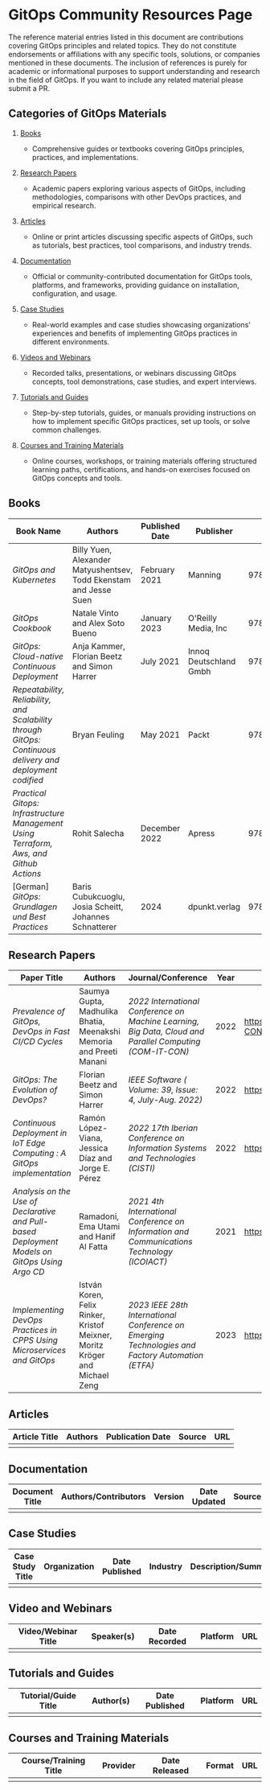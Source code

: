 # GitOps Community Resources Page

The reference material entries listed in this document are contributions covering GitOps principles and related topics. They do not constitute endorsements or affiliations with any specific tools, solutions, or companies mentioned in these documents. The inclusion of references is purely for academic or informational purposes to support understanding and research in the field of GitOps. If you want to include any related material please submit a PR.

## Categories of GitOps Materials

1. [Books](#books)
   - Comprehensive guides or textbooks covering GitOps principles, practices, and implementations.

2. [Research Papers](#research-papers)
   - Academic papers exploring various aspects of GitOps, including methodologies, comparisons with other DevOps practices, and empirical research.

3. [Articles](#articles)
   - Online or print articles discussing specific aspects of GitOps, such as tutorials, best practices, tool comparisons, and industry trends.

4. [Documentation](#documentation)
   - Official or community-contributed documentation for GitOps tools, platforms, and frameworks, providing guidance on installation, configuration, and usage.

5. [Case Studies](#case-studies)
   - Real-world examples and case studies showcasing organizations' experiences and benefits of implementing GitOps practices in different environments.

6. [Videos and Webinars](#video-and-webinars)
   - Recorded talks, presentations, or webinars discussing GitOps concepts, tool demonstrations, case studies, and expert interviews.

7. [Tutorials and Guides](#tutorials-and-guides)
    - Step-by-step tutorials, guides, or manuals providing instructions on how to implement specific GitOps practices, set up tools, or solve common challenges.

8. [Courses and Training Materials](#courses-and-training-materials)
    - Online courses, workshops, or training materials offering structured learning paths, certifications, and hands-on exercises focused on GitOps concepts and tools.


## Books

| Book Name                         | Authors          | Published Date | Publisher       | ISBN           |
|-----------------------------------|------------------|----------------|-----------------|----------------|
| *GitOps and Kubernetes*        | Billy Yuen, Alexander Matyushentsev, Todd Ekenstam and Jesse Suen    | February 2021     | Manning   | 9781617297274 |
| *GitOps Cookbook*       | Natale Vinto and Alex Soto Bueno       | January 2023     | O'Reilly Media, Inc | 9781492097471 |
| *GitOps: Cloud-native Continuous Deployment* |  Anja Kammer, Florian Beetz and Simon Harrer | July 2021 | Innoq Deutschland Gmbh | 9783982112688 |
| *Repeatability, Reliability, and Scalability through GitOps: Continuous delivery and deployment codified* | Bryan Feuling | May 2021 | Packt | 9781801077798 |
| *Practical Gitops: Infrastructure Management Using Terraform, Aws, and Github Actions* | Rohit Salecha | December 2022 | Apress | 9781484286722 |
| [German] *GitOps: Grundlagen und Best Practices* | Baris Cubukcuoglu, Josia Scheitt, Johannes Schnatterer | 2024 | dpunkt.verlag | 9783864909962 |

## Research Papers 

| Paper Title                       | Authors          | Journal/Conference | Year | DOI/URL                 |
|-----------------------------------|------------------|--------------------|------|-------------------------|
| *Prevalence of GitOps, DevOps in Fast CI/CD Cycles*  | Saumya Gupta, Madhulika Bhatia, Meenakshi Memoria and Preeti Manani | *2022 International Conference on Machine Learning, Big Data, Cloud and Parallel Computing (COM-IT-CON)* | 2022 | https://doi.org/10.1109/COM-IT-CON54601.2022.9850786 |
| *GitOps: The Evolution of DevOps?* | Florian Beetz and Simon Harrer | *IEEE Software ( Volume: 39, Issue: 4, July-Aug. 2022)* | 2022 | https://doi.org/10.1109/MS.2021.3119106 |
| *Continuous Deployment in IoT Edge Computing : A GitOps implementation* | Ramón López-Viana, Jessica Díaz and Jorge E. Pérez | *2022 17th Iberian Conference on Information Systems and Technologies (CISTI)* | 2022 | https://doi.org/10.23919/CISTI54924.2022.9820108 |
| *Analysis on the Use of Declarative and Pull-based Deployment Models on GitOps Using Argo CD* | Ramadoni, Ema Utami and Hanif Al Fatta | *2021 4th International Conference on Information and Communications Technology (ICOIACT)* | 2021 | https://doi.org/10.1109/ICOIACT53268.2021.9563984 |
| *Implementing DevOps Practices in CPPS Using Microservices and GitOps* | István Koren, Felix Rinker, Kristof Meixner, Moritz Kröger and Michael Zeng | *2023 IEEE 28th International Conference on Emerging Technologies and Factory Automation (ETFA)* | 2023 | https://doi.org/10.1109/ETFA54631.2023.10275433 |

## Articles

| Article Title                     | Authors          | Publication Date | Source         | URL                     |
|-----------------------------------|------------------|------------------|----------------|-------------------------|
|        |         |        |        |        |

## Documentation

| Document Title                    | Authors/Contributors | Version | Date Updated | Source/URL               |
|-----------------------------------|----------------------|---------|--------------|--------------------------|
|        |         |        |        |        |

## Case Studies

| Case Study Title                  | Organization     | Date Published | Industry       | Description/Summary      |
|-----------------------------------|------------------|----------------|----------------|--------------------------|
|        |         |        |        |         |

## Video and Webinars

| Video/Webinar Title               | Speaker(s)       | Date Recorded   | Platform       | URL                     |
|-----------------------------------|------------------|-----------------|----------------|-------------------------|
|        |         |        |        |         |

## Tutorials and Guides

| Tutorial/Guide Title              | Author(s)        | Date Published  | Platform       | URL                     |
|-----------------------------------|------------------|-----------------|----------------|-------------------------|
|        |         |        |        |         |

## Courses and Training Materials

| Course/Training Title             | Provider         | Date Released   | Format         | URL                     |
|-----------------------------------|------------------|-----------------|----------------|-------------------------|
|        |         |        |        |         |

